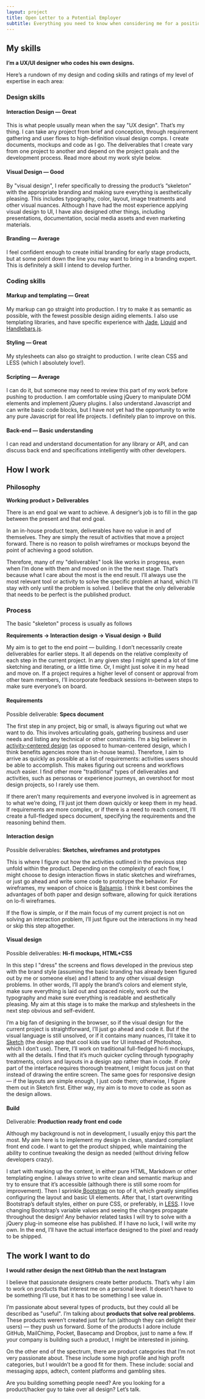 ```yaml
---
layout: project
title: Open Letter to a Potential Employer
subtitle: Everything you need to know when considering me for a position in your company
---
```


## My skills

**I’m a UX/UI designer who codes his own designs.**

Here’s a rundown of my design and coding skills and ratings of my level of expertise in each area:

### Design skills

#### Interaction Design — Great

This is what people usually mean when the say "UX design". That’s my thing. I can take any project from brief and conception, through requirement gathering and user flows to high-definition visual design comps. I create documents, mockups and code as I go. The deliverables that I create vary from one project to another and depend on the project goals and the development process. Read more about my work style below.

#### Visual Design — Good

By "visual design", I refer specifically to dressing the product’s “skeleton” with the appropriate branding and making sure everything is aesthetically pleasing. This includes typography, color, layout, image treatments and other visual nuances. Although I have had the most experience applying visual design to UI, I have also designed other things, including presentations, documentation, social media assets and even marketing materials.

#### Branding — Average

I feel confident enough to create initial branding for early stage products, but at some point down the line you may want to bring in a branding expert. This is definitely a skill I intend to develop further.

### Coding skills

#### Markup and templating — Great

My markup can go straight into production. I try to make it as semantic as possible, with the fewest possible design aiding elements. I also use templating libraries, and have specific experience with [Jade](http://jade-lang.com/), [Liquid](http://liquidmarkup.org/) and [Handlebars.js](http://handlebarsjs.com/).

#### Styling — Great

My stylesheets can also go straight to production. I write clean CSS and LESS (which I absolutely love!).

#### Scripting — Average

I can do it, but someone may need to review this part of my work before pushing to production. I am comfortable using jQuery to manipulate DOM elements and implement jQuery plugins. I also understand Javascript and can write basic code blocks, but I have not yet had the opportunity to write any pure Javascript for real life projects. I definitely plan to improve on this.

#### Back-end — Basic understanding

I can read and understand documentation for any library or API, and can discuss back end and specifications intelligently with other developers.

## How I work

### Philosophy

**Working product > Deliverables**

There is an end goal we want to achieve. A designer’s job is to fill in the gap between the present and that end goal.

In an in-house product team, deliverables have no value in and of themselves. They are simply the result of activities that move a project forward. There is no reason to polish wireframes or mockups beyond the point of achieving a good solution.

Therefore, many of my "deliverables" look like works in progress, even when I’m done with them and moved on in the the next stage. That’s because what I care about the most is the end result. I’ll always use the most relevant tool or activity to solve the specific problem at hand, which I’ll stay with only until the problem is solved. I believe that the only deliverable that needs to be perfect is the published product.

### Process

The basic "skeleton" process is usually as follows

**Requirements → Interaction design → Visual design → Build**

My aim is to get to the end point — building. I don’t necessarily create deliverables for earlier steps. It all depends on the relative complexity of each step in the current project. In any given step I might spend a lot of time sketching and iterating, or a little time. Or, I might just solve it in my head and move on. If a project requires a higher level of consent or approval from other team members, I’ll incorporate feedback sessions in-between steps to make sure everyone’s on board.

#### Requirements

Possible deliverable: **Specs document**

The first step in any project, big or small, is always figuring out what we want to do. This involves articulating goals, gathering business and user needs and listing any technical or other constraints. I’m a big believer in [activity-centered design](http://www.jnd.org/dn.mss/human-centered_desig.html) (as opposed to human-centered design, which I think benefits agencies more than in-house teams). Therefore, I aim to arrive as quickly as possible at a list of requirements: activities users should be able to accomplish. This makes figuring out screens and workflows *much* easier. I find other more "traditional" types of deliverables and activities, such as personas or experience journeys, an overshoot for most design projects, so I rarely use them.

If there aren’t many requirements and everyone involved is in agreement as to what we’re doing, I’ll just jot them down quickly or keep them in my head. If requirements are more complex, or if there is a need to reach consent, I’ll create a full-fledged specs document, specifying the requirements and the reasoning behind them.

#### Interaction design

Possible deliverables: **Sketches, wireframes and prototypes**

This is where I figure out how the activities outlined in the previous step unfold within the product. Depending on the complexity of each flow, I might choose to design interaction flows in static sketches and wireframes, or just go ahead and write some code to prototype the behavior. For wireframes, my weapon of choice is [Balsamiq](https://balsamiq.com/). I think it best combines the advantages of both paper and design software, allowing for quick iterations on lo-fi wireframes.

If the flow is simple, or if the main focus of my current project is not on solving an interaction problem, I’ll just figure out the interactions in my head or skip this step altogether.

#### Visual design

Possible deliverables: **Hi-fi mockups, HTML+CSS**

In this step I "dress" the screens and flows developed in the previous step with the brand style (assuming the basic branding has already been figured out by me or someone else) and I attend to any other visual design problems. In other words, I’ll apply the brand’s colors and element style, make sure everything is laid out and spaced nicely, work out the typography and make sure everything is readable and aesthetically pleasing. My aim at this stage is to make the markup and stylesheets in the next step obvious and self-evident.

I’m a big fan of designing in the browser, so if the visual design for the current project is straightforward, I’ll just go ahead and code it. But if the visual language is still unsolved, or if it contains many nuances, I’ll take it to[ Sketch](http://bohemiancoding.com/sketch/) (the design app that cool kids use for UI instead of Photoshop, which I don’t use). There, I’ll work on traditional full-fledged hi-fi mockups, with all the details. I find that it’s much quicker cycling through typography treatments, colors and layouts in a design app rather than in code. If only part of the interface requires thorough treatment, I might focus just on that instead of drawing the entire screen. The same goes for responsive design — if the layouts are simple enough, I just code them; otherwise, I figure them out in Sketch first. Either way, my aim is to move to code as soon as the design allows.

#### Build

Deliverable: **Production ready front end code**

Although my background is not in development, I usually enjoy this part the most. My aim here is to implement my design in clean, standard compliant front end code. I want to get the product shipped, while maintaining the ability to continue tweaking the design as needed (without driving fellow developers crazy).

I start with marking up the content, in either pure HTML, Markdown or other templating engine. I always strive to write clean and semantic markup and try to ensure that it’s accessible (although there is still some room for improvement). Then I sprinkle[ Bootstrap](http://getbootstrap.com/) on top of it, which greatly simplifies configuring the layout and basic UI elements. After that, I start overwriting Bootstrap’s default styles, either on pure CSS, or preferably, in [LESS](http://lesscss.org/). I love changing Bootstrap’s variable values and seeing the changes propagate throughout the design! Any behavior related tasks I will try to solve with a jQuery plug-in someone else has published. If I have no luck, I will write my own. In the end, I’ll have the actual interface designed to the pixel and ready to be shipped.

## The work I want to do

**I would rather design the next GitHub than the next Instagram**

I believe that passionate designers create better products. That’s why I aim to work on products that interest me on a personal level. It doesn’t have to be something I’ll use, but it has to be something I see value in.

I’m passionate about several types of products, but they could all be described as "useful". I’m talking about **products that solve real problems**. These products weren’t created just for fun (although they can delight their users) — they push us forward. Some of the products I adore include GitHub, MailChimp, Pocket, Basecamp and Dropbox, just to name a few. If your company is building such a product, I might be interested in joining.

On the other end of the spectrum, there are product categories that I’m not very passionate about. These include some high profile and high profit categories, but I wouldn’t be a good fit for them. These include: social and messaging apps, adtech, content platforms and gambling sites.

Are you building something people need? Are you looking for a product/hacker guy to take over all design? Let’s talk.

